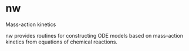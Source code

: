nw
========

Mass-action kinetics

nw provides routines for constructing ODE models based on mass-action kinetics from equations of chemical reactions.
